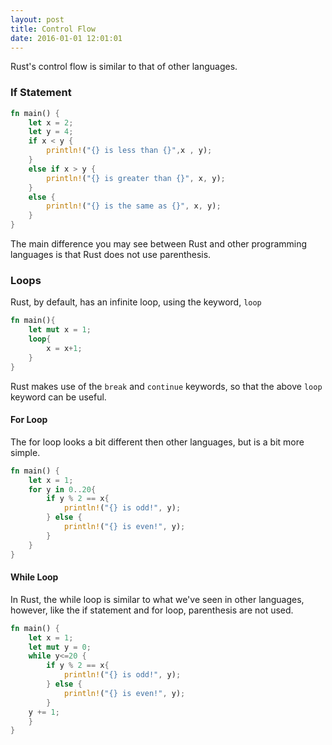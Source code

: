 ```yaml
---
layout: post
title: Control Flow
date: 2016-01-01 12:01:01
---
```


Rust's control flow is similar to that of other languages.

### If Statement
<!-- more -->
```rust
fn main() {
	let x = 2;
	let y = 4;
	if x < y {
		println!("{} is less than {}",x , y);
	}
	else if x > y {
		println!("{} is greater than {}", x, y);
	}
	else {
		println!("{} is the same as {}", x, y);
	}
}
```

The main difference you may see between Rust and other programming languages is that Rust does not use parenthesis.

### Loops

Rust, by default, has an infinite loop, using the keyword, `loop`
```rust
fn main(){
	let mut x = 1;
	loop{
		x = x+1;
	}
}
```

Rust makes use of the `break` and `continue` keywords, so that the above `loop` keyword can be useful.

#### For Loop

The for loop looks a bit different then other languages, but is a bit more simple.

```rust
fn main() {
	let x = 1;
	for y in 0..20{
		if y % 2 == x{
			println!("{} is odd!", y);
		} else {
			println!("{} is even!", y);
		}
	}
}
```
#### While Loop

In Rust, the while loop is similar to what we've seen in other languages, however, like the if statement and for loop, parenthesis are not used.

```rust
fn main() {
	let x = 1;
	let mut y = 0;
	while y<=20 {
		if y % 2 == x{
			println!("{} is odd!", y);
		} else {
			println!("{} is even!", y);
		}
	y += 1;
	}
}
```

